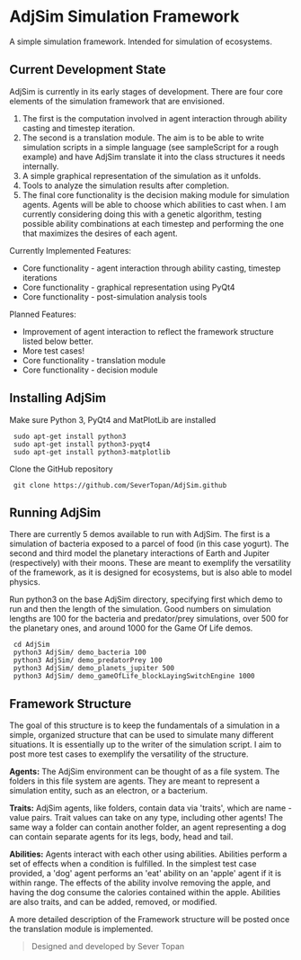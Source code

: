AdjSim Simulation Framework
===========================

A simple simulation framework. Intended for simulation of ecosystems.

Current Development State
-------------------------

AdjSim is currently in its early stages of development. There are four core elements of the simulation framework that are envisioned.

 1. The first is the computation involved in agent interaction through ability casting and timestep iteration.
 2. The second is a translation module. The aim is to be able to write simulation scripts in a simple language (see sampleScript for a rough example) and have AdjSim translate it into the class structures it needs internally.
 3. A simple graphical representation of the simulation as it unfolds.
 4. Tools to analyze the simulation results after completion.
 5. The final core functionality is the decision making module for simulation agents. Agents will be able to choose which abilities to cast when. I am currently considering doing this with a genetic algorithm, testing possible ability combinations at each timestep and performing the one that maximizes the desires of each agent.

Currently Implemented Features:
 - Core functionality - agent interaction through ability casting, timestep iterations
 - Core functionality - graphical representation using PyQt4
 - Core functionality - post-simulation analysis tools

Planned Features:
 - Improvement of agent interaction to reflect the framework structure listed below better.
 - More test cases!
 - Core functionality - translation module
 - Core functionality - decision module


Installing AdjSim
-----------------

 Make sure Python 3, PyQt4 and MatPlotLib are installed

     sudo apt-get install python3
     sudo apt-get install python3-pyqt4
     sudo apt-get install python3-matplotlib

Clone the GitHub repository

     git clone https://github.com/SeverTopan/AdjSim.github


Running AdjSim
--------------

There are currently 5 demos available to run with AdjSim. The first is a simulation of bacteria exposed to a parcel of food (in this case yogurt). The second and third model the planetary interactions of Earth and Jupiter (respectively) with their moons. These are meant to exemplify the versatility of the framework, as it is designed for ecosystems, but is also able to model physics.

Run python3 on the base AdjSim directory, specifying first which demo to run and then the length of the simulation. Good numbers on simulation lengths are 100 for the bacteria and predator/prey simulations, over 500 for the planetary ones, and around 1000 for the Game Of Life demos.

     cd AdjSim
     python3 AdjSim/ demo_bacteria 100
     python3 AdjSim/ demo_predatorPrey 100
     python3 AdjSim/ demo_planets_jupiter 500
     python3 AdjSim/ demo_gameOfLife_blockLayingSwitchEngine 1000


Framework Structure
-------------------

The goal of this structure is to keep the fundamentals of a simulation in a simple, organized structure that can be used to simulate many different situations. It is essentially up to the writer of the simulation script. I aim to post more test cases to exemplify the versatility of the structure.

**Agents:** The AdjSim environment can be thought of as a file system. The folders in this file system are agents. They are meant to represent a simulation entity, such as an electron, or a bacterium.

**Traits:** AdjSim agents, like folders, contain data via 'traits', which are name - value pairs. Trait values can take on any type, including other agents! The same way a folder can contain another folder, an agent representing a dog can contain separate agents for its legs, body, head and tail.

**Abilities:** Agents interact with each other using abilities. Abilities perform a set of effects when a condition is fulfilled. In the simplest test case provided, a 'dog' agent performs an 'eat' ability on an 'apple' agent if it is within range. The effects of the ability involve removing the apple, and having the dog consume the calories contained within the apple. Abilities are also traits, and can be added, removed, or modified.

A more detailed description of the Framework structure will be posted once the translation module is implemented.


> Designed and developed by Sever Topan
